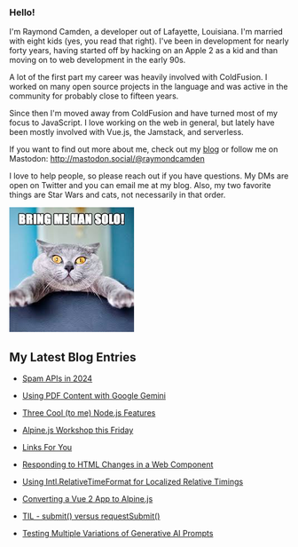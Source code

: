 ### Hello!

I'm Raymond Camden, a developer out of Lafayette, Louisiana. I'm married with eight kids (yes, you read that right). I've been in development for nearly forty years, having started off by hacking on an Apple 2 as a kid and than moving on to web development in the early 90s.

A lot of the first part my career was heavily involved with ColdFusion. I worked on many open source projects in the language and was active in the community for probably close to fifteen years. 

Since then I'm moved away from ColdFusion and have turned most of my focus to JavaScript. I love working on the web in general, but lately have been mostly involved with Vue.js, the Jamstack, and serverless. 

If you want to find out more about me, check out my [blog](https://www.raymondcamden.com) or follow me on Mastodon: <http://mastodon.social/@raymondcamden>

I love to help people, so please reach out if you have questions. My DMs are open on Twitter and you can email me at my blog. Also, my two favorite things are Star Wars and cats, not necessarily in that order.

![Star Wars cat](https://raw.githubusercontent.com/cfjedimaster/cfjedimaster/master/cat.jpg)

<!-- RSS -->
## My Latest Blog Entries

* [Spam APIs in 2024](https://www.raymondcamden.com/2024/03/25/spam-apis-in-2024)

* [Using PDF Content with Google Gemini](https://www.raymondcamden.com/2024/03/22/using-pdf-content-with-google-gemini)

* [Three Cool (to me) Node.js Features](https://www.raymondcamden.com/2024/03/20/three-cool-to-me-nodejs-features)

* [Alpine.js Workshop this Friday](https://www.raymondcamden.com/2024/03/19/alpinejs-workshop-this-friday)

* [Links For You](https://www.raymondcamden.com/2024/03/17/links-for-you)

* [Responding to HTML Changes in a Web Component](https://www.raymondcamden.com/2024/03/13/responding-to-html-changes-in-a-web-component)

* [Using Intl.RelativeTimeFormat for Localized Relative Timings](https://www.raymondcamden.com/2024/03/07/using-intlrelativetimeformat-for-localized-relative-timings)

* [Converting a Vue 2 App to Alpine.js](https://www.raymondcamden.com/2024/03/04/converting-a-vue-2-app-to-alpinejs)

* [TIL - submit() versus requestSubmit()](https://www.raymondcamden.com/2024/03/01/til-submit-versus-requestsubmit)

* [Testing Multiple Variations of Generative AI Prompts](https://www.raymondcamden.com/2024/02/26/testing-multiple-variations-of-generative-ai-prompts)

<!-- ENDRSS -->

